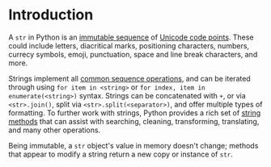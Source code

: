 # Introduction

A `str` in Python is an [immutable sequence][text sequence] of [Unicode code points][unicode code points].
These could include letters, diacritical marks, positioning characters, numbers, currecy symbols, emoji, punctuation, space and line break characters, and more.

Strings implement all [common sequence operations][common sequence operations], and can be iterated through using `for item in <string>` or `for index, item in enumerate(<string>)` syntax.
Strings can be concatenated with `+`, or via `<str>.join()`, split via `<str>.split(<separator>)`, and offer multiple types of formatting.
To further work with strings, Python provides a rich set of [string methods][str-methods] that can assist with searching, cleaning, transforming, translating, and many other operations.

Being immutable, a `str` object's value in memory doesn't change; methods that appear to modify a string return a new copy or instance of `str`.

[text sequence]: https://docs.python.org/3/library/stdtypes.html#text-sequence-type-str
[unicode code points]: https://stackoverflow.com/questions/27331819/whats-the-difference-between-a-character-a-code-point-a-glyph-and-a-grapheme
[common sequence operations]: https://docs.python.org/3/library/stdtypes.html#common-sequence-operations
[str-methods]: https://docs.python.org/3/library/stdtypes.html#string-methods
